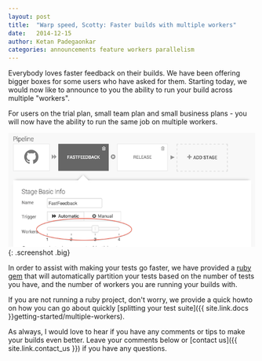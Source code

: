 ```yaml
---
layout: post
title:  "Warp speed, Scotty: Faster builds with multiple workers"
date:   2014-12-15
author: Ketan Padegaonkar
categories: announcements feature workers parallelism
---
```


Everybody loves faster feedback on their builds. We have been offering bigger boxes for some users who have asked for them. Starting today, we would now like to announce to you the ability to run your build across multiple "workers".

For users on the trial plan, small team plan and small business plans - you will now have the ability to run the same job on multiple workers.

![warp factor](/assets/images/screenshots/multiple-workers/warp-factor.png){: .screenshot .big}

In order to assist with making your tests go faster, we have provided a [ruby gem](https://github.com/snap-ci/parallel-tests) that will automatically partition your tests based on the number of tests you have, and the number of workers you are running your builds with.

If you are not running a ruby project, don't worry, we provide a quick howto on how you can go about quickly [splitting your test suite]({{ site.link.docs }}getting-started/multiple-workers).

As always, I would love to hear if you have any comments or tips to make your builds even better. Leave your comments below or [contact us]({{ site.link.contact_us }}) if you have any questions.
